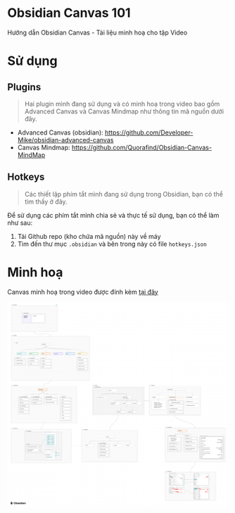 # Obsidian Canvas 101
Hướng dẫn Obsidian Canvas - Tài liệu minh hoạ cho tập Video


# Sử dụng

## Plugins

> Hai plugin mình đang sử dụng và có minh hoạ trong video bao gồm Advanced Canvas và Canvas Mindmap như thông tin mã nguồn dưới đây.

- Advanced Canvas (obsidian): https://github.com/Developer-Mike/obsidian-advanced-canvas
- Canvas Mindmap: https://github.com/Quorafind/Obsidian-Canvas-MindMap

## Hotkeys

> Các thiết lập phím tắt mình đang sử dụng trong Obsidian, bạn có thể tìm thấy ở đây. 

 Để sử dụng các phím tắt mình chia sẻ và thực tế sử dụng, bạn có thể làm như sau:
 
1. Tải Github repo (kho chứa mã nguồn) này về máy
2. Tìm đến thư mục `.obsidian` và bên trong này có file `hotkeys.json`

# Minh hoạ
Canvas minh hoạ trong video được đính kèm [tại đây](./Obsidian%20Canvas%20101.canvas)

![All in one canvas](<Obsidian Canvas 101 - Exported.png>)